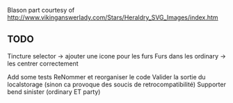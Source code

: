 Blason part courtesy of http://www.vikinganswerlady.com/Stars/Heraldry_SVG_Images/index.htm


TODO
---

Tincture selector -> ajouter une icone pour les furs
Furs dans les ordinary ->  les centrer correctement

Add some tests
ReNommer et reorganiser le code
Valider la sortie du localstorage (sinon ca provoque des soucis de retrocompatibilité)
Supporter bend sinister (ordinary ET party)
